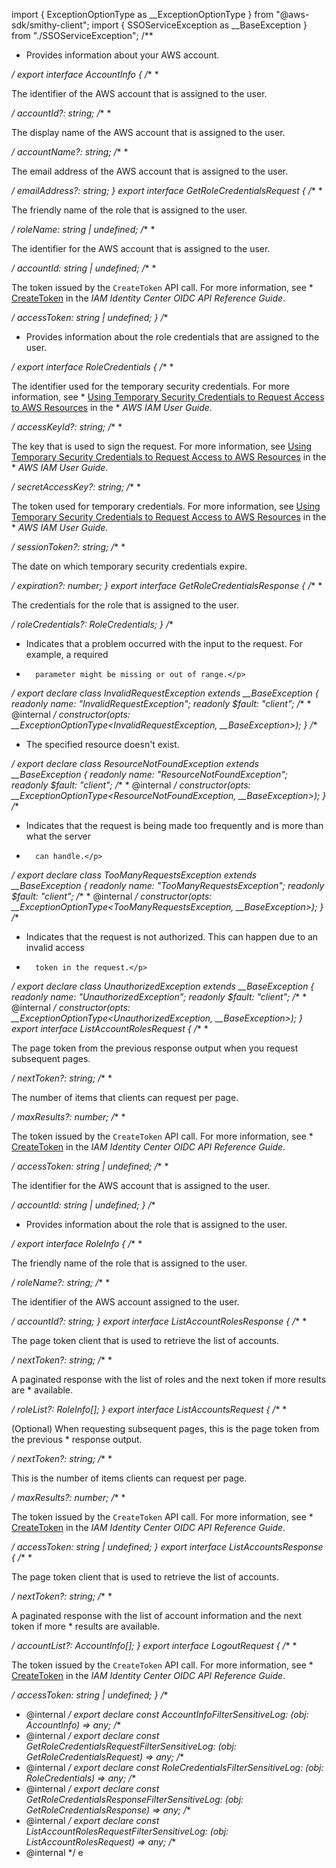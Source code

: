 import { ExceptionOptionType as __ExceptionOptionType } from "@aws-sdk/smithy-client";
import { SSOServiceException as __BaseException } from "./SSOServiceException";
/**
 * <p>Provides information about your AWS account.</p>
 */
export interface AccountInfo {
    /**
     * <p>The identifier of the AWS account that is assigned to the user.</p>
     */
    accountId?: string;
    /**
     * <p>The display name of the AWS account that is assigned to the user.</p>
     */
    accountName?: string;
    /**
     * <p>The email address of the AWS account that is assigned to the user.</p>
     */
    emailAddress?: string;
}
export interface GetRoleCredentialsRequest {
    /**
     * <p>The friendly name of the role that is assigned to the user.</p>
     */
    roleName: string | undefined;
    /**
     * <p>The identifier for the AWS account that is assigned to the user.</p>
     */
    accountId: string | undefined;
    /**
     * <p>The token issued by the <code>CreateToken</code> API call. For more information, see
     *         <a href="https://docs.aws.amazon.com/singlesignon/latest/OIDCAPIReference/API_CreateToken.html">CreateToken</a> in the <i>IAM Identity Center OIDC API Reference Guide</i>.</p>
     */
    accessToken: string | undefined;
}
/**
 * <p>Provides information about the role credentials that are assigned to the user.</p>
 */
export interface RoleCredentials {
    /**
     * <p>The identifier used for the temporary security credentials. For more information, see
     *         <a href="https://docs.aws.amazon.com/IAM/latest/UserGuide/id_credentials_temp_use-resources.html">Using Temporary Security Credentials to Request Access to AWS Resources</a> in the
     *         <i>AWS IAM User Guide</i>.</p>
     */
    accessKeyId?: string;
    /**
     * <p>The key that is used to sign the request. For more information, see <a href="https://docs.aws.amazon.com/IAM/latest/UserGuide/id_credentials_temp_use-resources.html">Using Temporary Security Credentials to Request Access to AWS Resources</a> in the
     *         <i>AWS IAM User Guide</i>.</p>
     */
    secretAccessKey?: string;
    /**
     * <p>The token used for temporary credentials. For more information, see <a href="https://docs.aws.amazon.com/IAM/latest/UserGuide/id_credentials_temp_use-resources.html">Using Temporary Security Credentials to Request Access to AWS Resources</a> in the
     *         <i>AWS IAM User Guide</i>.</p>
     */
    sessionToken?: string;
    /**
     * <p>The date on which temporary security credentials expire.</p>
     */
    expiration?: number;
}
export interface GetRoleCredentialsResponse {
    /**
     * <p>The credentials for the role that is assigned to the user.</p>
     */
    roleCredentials?: RoleCredentials;
}
/**
 * <p>Indicates that a problem occurred with the input to the request. For example, a required
 *       parameter might be missing or out of range.</p>
 */
export declare class InvalidRequestException extends __BaseException {
    readonly name: "InvalidRequestException";
    readonly $fault: "client";
    /**
     * @internal
     */
    constructor(opts: __ExceptionOptionType<InvalidRequestException, __BaseException>);
}
/**
 * <p>The specified resource doesn't exist.</p>
 */
export declare class ResourceNotFoundException extends __BaseException {
    readonly name: "ResourceNotFoundException";
    readonly $fault: "client";
    /**
     * @internal
     */
    constructor(opts: __ExceptionOptionType<ResourceNotFoundException, __BaseException>);
}
/**
 * <p>Indicates that the request is being made too frequently and is more than what the server
 *       can handle.</p>
 */
export declare class TooManyRequestsException extends __BaseException {
    readonly name: "TooManyRequestsException";
    readonly $fault: "client";
    /**
     * @internal
     */
    constructor(opts: __ExceptionOptionType<TooManyRequestsException, __BaseException>);
}
/**
 * <p>Indicates that the request is not authorized. This can happen due to an invalid access
 *       token in the request.</p>
 */
export declare class UnauthorizedException extends __BaseException {
    readonly name: "UnauthorizedException";
    readonly $fault: "client";
    /**
     * @internal
     */
    constructor(opts: __ExceptionOptionType<UnauthorizedException, __BaseException>);
}
export interface ListAccountRolesRequest {
    /**
     * <p>The page token from the previous response output when you request subsequent pages.</p>
     */
    nextToken?: string;
    /**
     * <p>The number of items that clients can request per page.</p>
     */
    maxResults?: number;
    /**
     * <p>The token issued by the <code>CreateToken</code> API call. For more information, see
     *         <a href="https://docs.aws.amazon.com/singlesignon/latest/OIDCAPIReference/API_CreateToken.html">CreateToken</a> in the <i>IAM Identity Center OIDC API Reference Guide</i>.</p>
     */
    accessToken: string | undefined;
    /**
     * <p>The identifier for the AWS account that is assigned to the user.</p>
     */
    accountId: string | undefined;
}
/**
 * <p>Provides information about the role that is assigned to the user.</p>
 */
export interface RoleInfo {
    /**
     * <p>The friendly name of the role that is assigned to the user.</p>
     */
    roleName?: string;
    /**
     * <p>The identifier of the AWS account assigned to the user.</p>
     */
    accountId?: string;
}
export interface ListAccountRolesResponse {
    /**
     * <p>The page token client that is used to retrieve the list of accounts.</p>
     */
    nextToken?: string;
    /**
     * <p>A paginated response with the list of roles and the next token if more results are
     *       available.</p>
     */
    roleList?: RoleInfo[];
}
export interface ListAccountsRequest {
    /**
     * <p>(Optional) When requesting subsequent pages, this is the page token from the previous
     *       response output.</p>
     */
    nextToken?: string;
    /**
     * <p>This is the number of items clients can request per page.</p>
     */
    maxResults?: number;
    /**
     * <p>The token issued by the <code>CreateToken</code> API call. For more information, see
     *         <a href="https://docs.aws.amazon.com/singlesignon/latest/OIDCAPIReference/API_CreateToken.html">CreateToken</a> in the <i>IAM Identity Center OIDC API Reference Guide</i>.</p>
     */
    accessToken: string | undefined;
}
export interface ListAccountsResponse {
    /**
     * <p>The page token client that is used to retrieve the list of accounts.</p>
     */
    nextToken?: string;
    /**
     * <p>A paginated response with the list of account information and the next token if more
     *       results are available.</p>
     */
    accountList?: AccountInfo[];
}
export interface LogoutRequest {
    /**
     * <p>The token issued by the <code>CreateToken</code> API call. For more information, see
     *         <a href="https://docs.aws.amazon.com/singlesignon/latest/OIDCAPIReference/API_CreateToken.html">CreateToken</a> in the <i>IAM Identity Center OIDC API Reference Guide</i>.</p>
     */
    accessToken: string | undefined;
}
/**
 * @internal
 */
export declare const AccountInfoFilterSensitiveLog: (obj: AccountInfo) => any;
/**
 * @internal
 */
export declare const GetRoleCredentialsRequestFilterSensitiveLog: (obj: GetRoleCredentialsRequest) => any;
/**
 * @internal
 */
export declare const RoleCredentialsFilterSensitiveLog: (obj: RoleCredentials) => any;
/**
 * @internal
 */
export declare const GetRoleCredentialsResponseFilterSensitiveLog: (obj: GetRoleCredentialsResponse) => any;
/**
 * @internal
 */
export declare const ListAccountRolesRequestFilterSensitiveLog: (obj: ListAccountRolesRequest) => any;
/**
 * @internal
 */
e